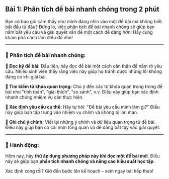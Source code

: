 ## Bài 1: Phân tích đề bài nhanh chóng trong 2 phút

Bạn có bao giờ cảm thấy như mình đang nhìn vào một đề bài mà không biết bắt đầu từ đâu? Đừng lo, việc phân tích đề bài nhanh chóng sẽ giúp bạn nắm bắt yêu cầu và giải quyết vấn đề một cách dễ dàng hơn! Hãy cùng khám phá cách làm điều đó nhé!

---

### 📌 Phân tích đề bài nhanh chóng:

**🔹 Đọc kỹ đề bài:**
Đầu tiên, hãy đọc đề bài một cách cẩn thận để nắm rõ yêu cầu. Nhiều sinh viên thấy rằng việc này giúp họ tránh được những lỗi không đáng có khi giải bài.

**🔹 Tìm kiếm từ khóa quan trọng:**
Chú ý đến các từ khóa quan trọng trong đề bài như "tính toán", "giải thích", "so sánh", v.v. Điều này giúp bạn xác định nhanh chóng nhiệm vụ cần thực hiện.

**🔹 Xác định yêu cầu cụ thể:**
Hãy tự hỏi: "Đề bài yêu cầu mình làm gì?" Điều này giúp bạn tập trung vào nhiệm vụ chính và không bị lan man.

**🔹 Ghi chú ý chính:**
Viết lại những ý chính và dữ liệu quan trọng từ đề bài. Điều này giúp bạn có cái nhìn tổng quan và dễ dàng bắt tay vào giải quyết.

---

### 🚀 Hành động:

Hôm nay, hãy **thử áp dụng phương pháp này khi đọc một đề bài mới**. Điều này sẽ giúp bạn **phân tích nhanh chóng và nâng cao hiệu suất học tập**.

Xác định xong rồi? Giờ đến bước lên kế hoạch – xem ngay bài tiếp theo!